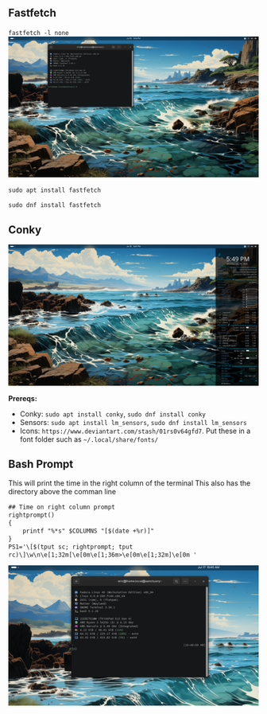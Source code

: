 
## Fastfetch

`fastfetch -l none`
![fastfetch](https://github.com/ebelious/Self-Hosted/blob/main/Images/Screenshot%20from%202024-07-15%2017-14-44.png)

```
sudo apt install fastfetch
```
```
sudo dnf install fastfetch
```

## Conky

![conky](https://github.com/ebelious/Self-Hosted/blob/main/Images/Screenshot%20from%202024-07-15%2017-49-08.png)


**Prereqs:**
- Conky: `sudo apt install conky`, `sudo dnf install conky`
- Sensors: `sudo apt install lm_sensors`, `sudo dnf install lm_sensors`
- Icons: `https://www.deviantart.com/stash/01rs0v64gfd7`. Put these in a font folder such as `~/.local/share/fonts/`

## Bash Prompt

This will print the time in the right column of the terminal
This also has the directory above the comman line
```
## Time on right column prompt
rightprompt()
{
    printf "%*s" $COLUMNS "[$(date +%r)]"
}
PS1='\[$(tput sc; rightprompt; tput rc)\]\w\n\e[1;32m[\e[0m\e[1;36m>\e[0m\e[1;32m]\e[0m '
```

![Prompt](https://github.com/ebelious/Self-Hosted/blob/main/Images/Screenshot%20from%202024-07-17%2010-40-18.png)
